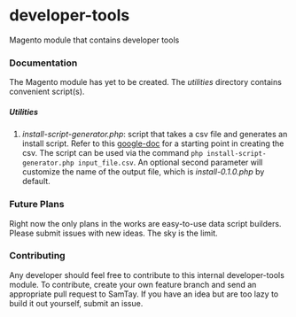 # developer-tools
Magento module that contains developer tools

### Documentation
The Magento module has yet to be created. The *utilities* directory contains convenient script(s).

##### Utilities
1. *install-script-generator.php*: script that takes a csv file and generates an install script. Refer to this [google-doc](https://docs.google.com/a/blueacorn.com/spreadsheets/d/1QwDooHvtmwIXLMFcER9PeKrdV_DRWovvVoA9FOvfuwQ/edit?usp=sharing) for a starting point in creating the csv. The script can be used via the command ``php install-script-generator.php input_file.csv``. An optional second parameter will customize the name of the output file, which is *install-0.1.0.php* by default.

### Future Plans
Right now the only plans in the works are easy-to-use data script builders. Please submit issues with new ideas. The sky is the limit.

### Contributing
Any developer should feel free to contribute to this internal developer-tools module. To contribute, create your own feature branch and send an appropriate pull request to SamTay. If you have an idea but are too lazy to build it out yourself, submit an issue.
